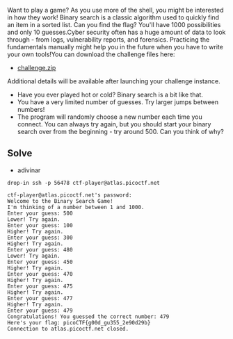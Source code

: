 
Want to play a game? As you use more of the shell, you might be interested in how they work! Binary search is a classic algorithm used to quickly find an item in a sorted list. Can you find the flag? You'll have 1000 possibilities and only 10 guesses.Cyber security often has a huge amount of data to look through - from logs, vulnerability reports, and forensics. Practicing the fundamentals manually might help you in the future when you have to write your own tools!You can download the challenge files here:

- [challenge.zip](https://artifacts.picoctf.net/c_atlas/18/challenge.zip)

Additional details will be available after launching your challenge instance.

- Have you ever played hot or cold? Binary search is a bit like that.
- You have a very limited number of guesses. Try larger jumps between numbers!
- The program will randomly choose a new number each time you connect. You can always try again, but you should start your binary search over from the beginning - try around 500. Can you think of why?
## Solve
- adivinar

```
drop-in ssh -p 56478 ctf-player@atlas.picoctf.net

ctf-player@atlas.picoctf.net's password:
Welcome to the Binary Search Game!
I'm thinking of a number between 1 and 1000.
Enter your guess: 500
Lower! Try again.
Enter your guess: 100
Higher! Try again.
Enter your guess: 300
Higher! Try again.
Enter your guess: 480
Lower! Try again.
Enter your guess: 450
Higher! Try again.
Enter your guess: 470
Higher! Try again.
Enter your guess: 475
Higher! Try again.
Enter your guess: 477
Higher! Try again.
Enter your guess: 479
Congratulations! You guessed the correct number: 479
Here's your flag: picoCTF{g00d_gu355_2e90d29b}
Connection to atlas.picoctf.net closed.
```
